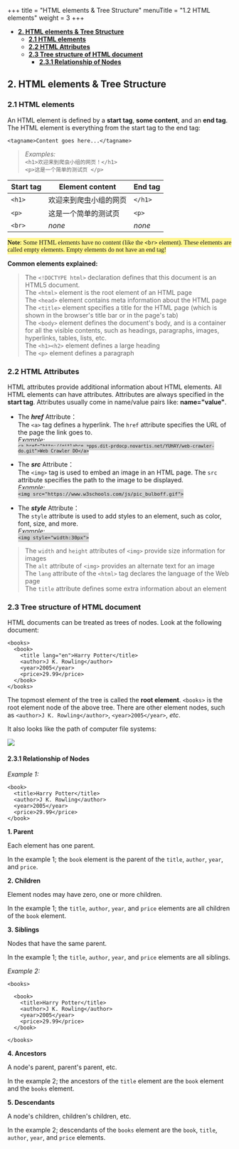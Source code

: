 +++
title = "HTML elements & Tree Structure"
menuTitle = "1.2 HTML elements"
weight = 3
+++

- [**2. HTML elements & Tree Structure**](#2-html-elements--tree-structure)
  - [**2.1 HTML elements**](#21-html-elements)
  - [**2.2 HTML Attributes**](#22-html-attributes)
  - [**2.3 Tree structure of HTML document**](#23-tree-structure-of-html-document)
    - [**2.3.1 Relationship of Nodes**](#231-relationship-of-nodes)

## **2. HTML elements & Tree Structure** 

### **2.1 HTML elements** 

An HTML element is defined by a **start tag**, **some content**, and an **end tag**. The HTML element is everything from the start tag to the end tag: 

`<tagname>Content goes here...</tagname>`

>*Examples:*  
`<h1>欢迎来到爬虫小组的网页！</h1>`   
`<p>这是一个简单的测试页 </p>`

|Start tag|Element content        |End tag|
|---------|-----------------------|-------|
|`<h1>`   |欢迎来到爬虫小组的网页   |`</h1>`|
|`<p>`    |这是一个简单的测试页     |`<p>`  |
|`<br>`   |*none*                 |*none* |

<span style="background-color:rgb(255, 246, 143);padding:3px 0px;font-family:Georgia"> **Note**: Some HTML elements have no content (like the `<br>` element). These elements are called empty elements. Empty elements do not have an end tag!</span>

**Common elements explained:**
>The `<!DOCTYPE html>` declaration defines that this document is an HTML5 document.<br>
The `<html>` element is the root element of an HTML page<br>
The `<head>` element contains meta information about the HTML page<br>
The `<title>` element specifies a title for the HTML page (which is shown in the browser's title bar or in the page's tab)<br>
The `<body>` element defines the document's body, and is a container for all the visible contents, such as headings, paragraphs, images, hyperlinks, tables, lists, etc.<br>
The `<h1><h2>` element defines a large heading<br>
The `<p>` element defines a paragraph

### **2.2 HTML Attributes**

HTML attributes provide additional information about HTML elements. All HTML elements can have attributes. Attributes are always specified in the **start tag**. Attributes usually come in name/value pairs like: **name="value"**.

- The ***href*** Attribute：<br> The `<a>` tag defines a hyperlink. The `href` attribute specifies the URL of the page the link goes to. <br>
 *Example*:<br> <span style="background-color:rgb(211,211,211);padding:3px 0px;font-family:Georgia;font-size:12px">
`<a href="http://gitlabce.apps.dit-prdocp.novartis.net/YUHAY/web-crawler-do.git">Web Crawler DO</a>`</span>

- The ***src*** Attribute：<br> The `<img>` tag is used to embed an image in an HTML page. The `src` attribute specifies the path to the image to be displayed. <br>
 *Example*:<br> <span style="background-color:rgb(211,211,211);padding:3px 0px;font-family:Georgia;font-size:13px">
`<img src="https://www.w3schools.com/js/pic_bulboff.gif">`</span>

- The ***style*** Attribute：<br> The `style` attribute is used to add styles to an element, such as color, font, size, and more. <br>
 *Example*:<br> <span style="background-color:rgb(211,211,211);padding:3px 0px;font-family:Georgia;font-size:13px">
`<img style="width:30px">`</span>

>The `width` and `height` attributes of `<img>` provide size information for images<br> 
The `alt` attribute of `<img>` provides an alternate text for an image<br> 
The `lang` attribute of the `<html>` tag declares the language of the Web page<br> 
The `title` attribute defines some extra information about an element

### **2.3 Tree structure of HTML document**

HTML documents can be treated as trees of nodes. Look at the following document:

```
<books>
  <book>
    <title lang="en">Harry Potter</title>
    <author>J K. Rowling</author>
    <year>2005</year>
    <price>29.99</price>
  </book>
</books>
```
The topmost element of the tree is called the **root element**. `<books>` is the root element node of the above tree. There are other element nodes, such as `<author>J K. Rowling</author>`, `<year>2005</year>`, *etc*.

It also looks like the path of computer file systems:

<img src="https://www.w3schools.com/xml/img_xpath_folders.jpg">

#### **2.3.1 Relationship of Nodes**

*Example 1:*
```
<book>
  <title>Harry Potter</title>
  <author>J K. Rowling</author>
  <year>2005</year>
  <price>29.99</price>
</book>
```
**1. Parent**

Each element has one parent.

In the example 1; the `book` element is the parent of the `title`, `author`, `year`, and `price`.

**2. Children**

Element nodes may have zero, one or more children.

In the example 1; the `title`, `author`, `year`, and `price` elements are all children of the `book` element.

**3. Siblings**

Nodes that have the same parent.

In the example 1; the `title`, `author`, `year`, and `price` elements are all siblings.

*Example 2:*
```
<books>

  <book>
    <title>Harry Potter</title>
    <author>J K. Rowling</author>
    <year>2005</year>
    <price>29.99</price>
  </book>

</books>
```

**4. Ancestors**

A node's parent, parent's parent, etc.

In the example 2; the ancestors of the `title` element are the `book` element and the `books` element.

**5. Descendants**

A node's children, children's children, etc.

In the example 2; descendants of the `books` element are the `book`, `title`, `author`, `year`, and `price` elements.